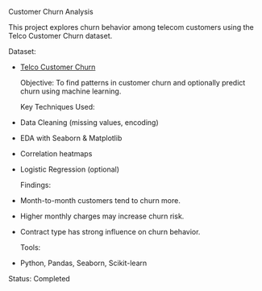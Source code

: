  Customer Churn Analysis

This project explores churn behavior among telecom customers using the Telco Customer Churn dataset. 

  Dataset:
- [Telco Customer Churn](https://www.kaggle.com/datasets/blastchar/telco-customer-churn)

  Objective:
To find patterns in customer churn and optionally predict churn using machine learning.

  Key Techniques Used:
- Data Cleaning (missing values, encoding)
- EDA with Seaborn & Matplotlib
- Correlation heatmaps
- Logistic Regression (optional)

  Findings:
- Month-to-month customers tend to churn more.
- Higher monthly charges may increase churn risk.
- Contract type has strong influence on churn behavior.

  Tools:
- Python, Pandas, Seaborn, Scikit-learn

 Status:
 Completed
